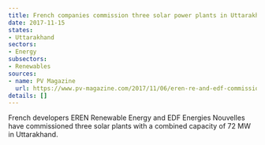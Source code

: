 ```yaml
---
title: French companies commission three solar power plants in Uttarakhand
date: 2017-11-15
states:
- Uttarakhand
sectors:
- Energy
subsectors:
- Renewables
sources:
- name: PV Magazine
  url: https://www.pv-magazine.com/2017/11/06/eren-re-and-edf-commissions-87-mw-solar-capacity-in-india/
details: []
---
```


French developers EREN Renewable Energy and EDF Energies Nouvelles have commissioned three solar plants with a combined capacity of 72 MW in Uttarakhand.
